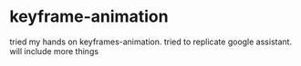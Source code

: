 # keyframe-animation
tried my hands on keyframes-animation. tried to replicate google assistant. will include more things
